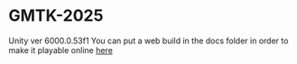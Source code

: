 # GMTK-2025
Unity ver 6000.0.53f1
You can put a web build in the docs folder in order to make it playable online [here](https://mvn-rvn.github.io/GMTK-2025)